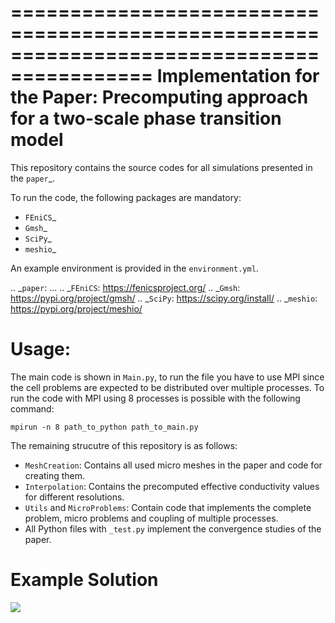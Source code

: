 ==========================================================================================
Implementation for the Paper: Precomputing approach for a two-scale phase transition model
==========================================================================================

This repository contains the source codes for all simulations presented in the `paper`_.

To run the code, the following packages are mandatory:

- `FEniCS`_
- `Gmsh`_
- `SciPy`_
- `meshio`_

An example environment is provided in the ``environment.yml``.

.. _`paper`: ...
.. _`FEniCS`: https://fenicsproject.org/
.. _`Gmsh`: https://pypi.org/project/gmsh/
.. _`SciPy`: https://scipy.org/install/
.. _`meshio`: https://pypi.org/project/meshio/


Usage:
======

The main code is shown in ``Main.py``, to run the file you have to use MPI since
the cell problems are expected to be distributed over multiple processes.
To run the code with MPI using 8 processes is possible with the following command:
```
mpirun -n 8 path_to_python path_to_main.py
```

The remaining strucutre of this repository is as follows:
- `MeshCreation`: Contains all used micro meshes in the paper and code for creating them.
- `Interpolation`: Contains the precomputed effective conductivity values for different resolutions.
- `Utils` and `MicroProblems`: Contain code that implements the complete problem, micro problems and 
 coupling of multiple processes.
- All Python files with `_test.py` implement the convergence studies of the paper.

Example Solution
================

![](https://github.com/TomF98/Precomputing-approach-for-a-two-scale-phase-transition-mode/blob/master/Utils/output.gif)